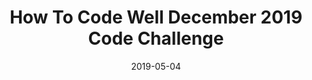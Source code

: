 ---
path: "/2019/december"
date: "2019-05-04"
title: "How To Code Well December 2019 Code Challenge"
---
